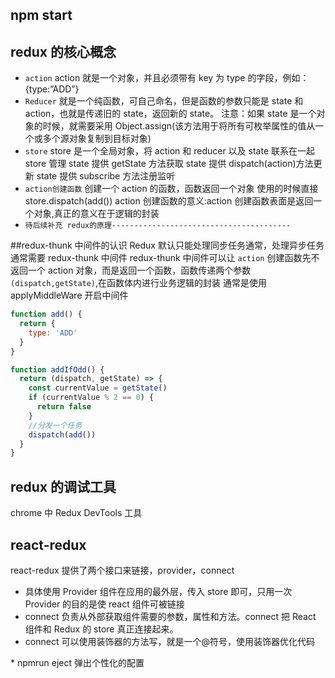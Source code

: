 ## npm start

## redux 的核心概念

- `action`
  action 就是一个对象，并且必须带有 key 为 type 的字段，例如： {type:”ADD”}
- `Reducer`
  就是一个纯函数，可自己命名，但是函数的参数只能是 state 和 action，也就是传递旧的 state，返回新的 state。
  注意：如果 state 是一个对象的时候，就需要采用 Object.assign(该方法用于将所有可枚举属性的值从一个或多个源对象复制到目标对象)
- `store`
  store 是一个全局对象，将 action 和 reducer 以及 state 联系在一起
  store 管理 state
  提供 getState 方法获取 state
  提供 dispatch(action)方法更新 state
  提供 subscribe 方法注册监听
- `action创建函数`
  创建一个 action 的函数，函数返回一个对象
  使用的时候直接 store.dispatch(add())
  action 创建函数的意义:action 创建函数表面是返回一个对象,真正的意义在于逻辑的封装
- `待后续补充 redux的原理----------------------------------------`

##redux-thunk 中间件的认识
Redux 默认只能处理同步任务通常，处理异步任务通常需要 redux-thunk 中间件
redux-thunk 中间件可以让 `action` 创建函数先不返回一个 action 对象，而是返回一个函数，函数传递两个参数`(dispatch,getState)`,在函数体内进行业务逻辑的封装
通常是使用 applyMiddleWare 开启中间件

```js
function add() {
  return {
    type: 'ADD'
  }
}

function addIfOdd() {
  return (dispatch, getState) => {
    const currentValue = getState()
    if (currentValue % 2 == 0) {
      return false
    }
    //分发一个任务
    dispatch(add())
  }
}
```

## redux 的调试工具

chrome 中 Redux DevTools 工具

## react-redux

react-redux 提供了两个接口来链接，provider，connect

- 具体使用 Provider 组件在应用的最外层，传入 store 即可，只用一次 Provider 的目的是使 react 组件可被链接
- connect 负责从外部获取组件需要的参数，属性和方法。connect 把 React 组件和 Redux 的 store 真正连接起来。
- connect 可以使用装饰器的方法写，就是一个@符号，使用装饰器优化代码

\* npmrun eject 弹出个性化的配置
